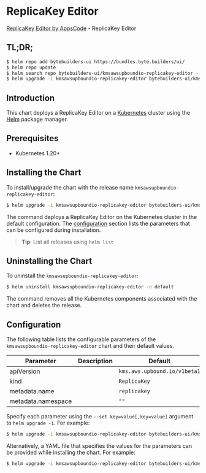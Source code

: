 # ReplicaKey Editor

[ReplicaKey Editor by AppsCode](https://byte.builders) - ReplicaKey Editor

## TL;DR;

```bash
$ helm repo add bytebuilders-ui https://bundles.byte.builders/ui/
$ helm repo update
$ helm search repo bytebuilders-ui/kmsawsupboundio-replicakey-editor --version=v0.4.18
$ helm upgrade -i kmsawsupboundio-replicakey-editor bytebuilders-ui/kmsawsupboundio-replicakey-editor -n default --create-namespace --version=v0.4.18
```

## Introduction

This chart deploys a ReplicaKey Editor on a [Kubernetes](http://kubernetes.io) cluster using the [Helm](https://helm.sh) package manager.

## Prerequisites

- Kubernetes 1.20+

## Installing the Chart

To install/upgrade the chart with the release name `kmsawsupboundio-replicakey-editor`:

```bash
$ helm upgrade -i kmsawsupboundio-replicakey-editor bytebuilders-ui/kmsawsupboundio-replicakey-editor -n default --create-namespace --version=v0.4.18
```

The command deploys a ReplicaKey Editor on the Kubernetes cluster in the default configuration. The [configuration](#configuration) section lists the parameters that can be configured during installation.

> **Tip**: List all releases using `helm list`

## Uninstalling the Chart

To uninstall the `kmsawsupboundio-replicakey-editor`:

```bash
$ helm uninstall kmsawsupboundio-replicakey-editor -n default
```

The command removes all the Kubernetes components associated with the chart and deletes the release.

## Configuration

The following table lists the configurable parameters of the `kmsawsupboundio-replicakey-editor` chart and their default values.

|     Parameter      | Description |                 Default                 |
|--------------------|-------------|-----------------------------------------|
| apiVersion         |             | <code>kms.aws.upbound.io/v1beta1</code> |
| kind               |             | <code>ReplicaKey</code>                 |
| metadata.name      |             | <code>replicakey</code>                 |
| metadata.namespace |             | <code>""</code>                         |


Specify each parameter using the `--set key=value[,key=value]` argument to `helm upgrade -i`. For example:

```bash
$ helm upgrade -i kmsawsupboundio-replicakey-editor bytebuilders-ui/kmsawsupboundio-replicakey-editor -n default --create-namespace --version=v0.4.18 --set apiVersion=kms.aws.upbound.io/v1beta1
```

Alternatively, a YAML file that specifies the values for the parameters can be provided while
installing the chart. For example:

```bash
$ helm upgrade -i kmsawsupboundio-replicakey-editor bytebuilders-ui/kmsawsupboundio-replicakey-editor -n default --create-namespace --version=v0.4.18 --values values.yaml
```
